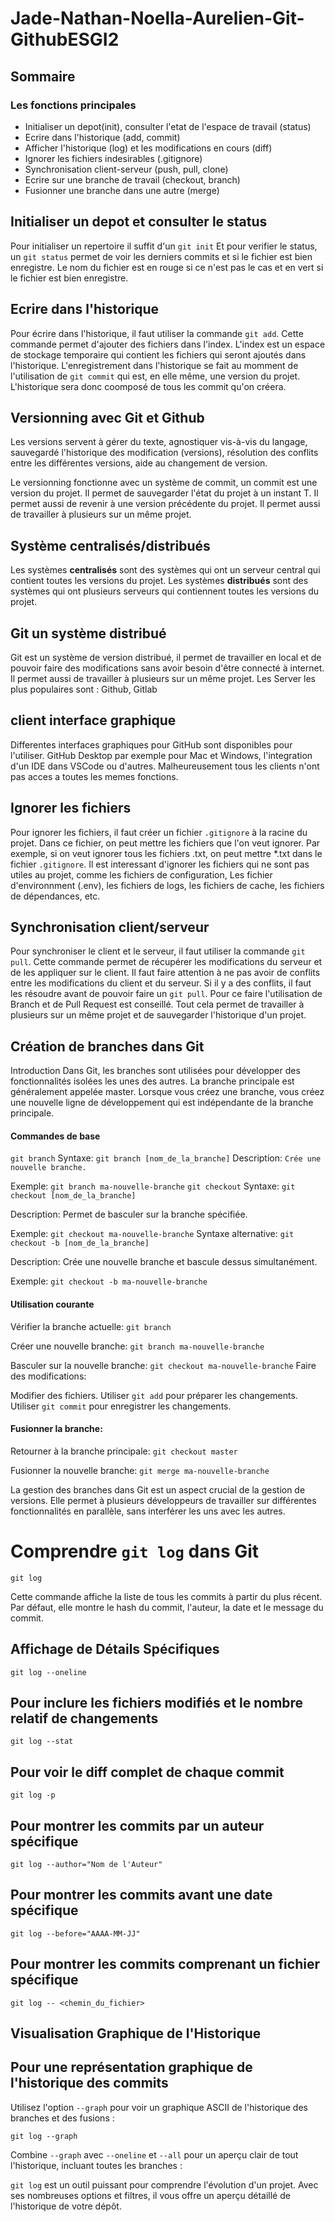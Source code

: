 
# Jade-Nathan-Noella-Aurelien-Git-GithubESGI2

## Sommaire
### Les fonctions principales
- Initialiser un depot(init), consulter l'etat de l'espace de travail (status)
- Ecrire dans l'historique (add, commit)
- Afficher l'historique (log) et les modifications en cours (diff) 
- Ignorer les fichiers indesirables (.gitignore)
- Synchronisation client-serveur (push, pull, clone)
- Ecrire sur une branche de travail (checkout, branch)
- Fusionner une branche dans une autre (merge)

## Initialiser un depot et consulter le status
Pour initialiser un repertoire il suffit d'un `git init`
Et pour verifier le status, un `git status` permet de voir les derniers commits et si le fichier est bien enregistre. Le nom du fichier est en rouge si ce n'est pas le cas et en vert si le fichier est bien enregistre. 

## Ecrire dans l'historique

Pour écrire dans l'historique, il faut utiliser la commande `git add`. Cette commande permet d'ajouter des fichiers dans l'index. L'index est un espace de stockage temporaire qui contient les fichiers qui seront ajoutés dans l'historique.
L'enregistrement dans l'historique se fait au momment de l'utilisation de `git commit` qui est, en elle même, une version du projet. L'historique sera donc coomposé de tous les commit qu'on créera.


## Versionning avec Git et Github

Les versions servent à gérer du texte, agnostiquer vis-à-vis du langage, sauvegardé l'historique des modification (versions), résolution des conflits entre les différentes versions, aide au changement de version.

Le versionning fonctionne avec un système de commit, un commit est une version du projet. Il permet de sauvegarder l'état du projet à un instant T. Il permet aussi de revenir à une version précédente du projet. Il permet aussi de travailler à plusieurs sur un même projet.

## Système centralisés/distribués

Les systèmes **centralisés** sont des systèmes qui ont un serveur central qui contient toutes les versions du projet. Les systèmes **distribués** sont des systèmes qui ont plusieurs serveurs qui contiennent toutes les versions du projet. 

## Git un système distribué

Git est un système de version distribué, il permet de travailler en local et de pouvoir faire des modifications sans avoir besoin d'être connecté à internet. Il permet aussi de travailler à plusieurs sur un même projet.
Les Server les plus populaires sont : Github, Gitlab


## client interface graphique
Differentes interfaces graphiques pour GitHub sont disponibles pour l'utiliser. GitHub Desktop par exemple pour Mac et Windows, l'integration d'un IDE dans VSCode ou d'autres. Malheureusement tous les clients n'ont pas acces a toutes les memes fonctions. 


## Ignorer les fichiers

Pour ignorer les fichiers, il faut créer un fichier `.gitignore` à la racine du projet. Dans ce fichier, on peut mettre les fichiers que l'on veut ignorer. Par exemple, si on veut ignorer tous les fichiers .txt, on peut mettre *.txt dans le fichier `.gitignore`. Il est interessant d'ignorer les fichiers qui ne sont pas utiles au projet, comme les fichiers de configuration, Les fichier d'environnment (.env), les fichiers de logs, les fichiers de cache, les fichiers de dépendances, etc.

## Synchronisation client/serveur

Pour synchroniser le client et le serveur, il faut utiliser la commande `git pull`. Cette commande permet de récupérer les modifications du serveur et de les appliquer sur le client. Il faut faire attention à ne pas avoir de conflits entre les modifications du client et du serveur. Si il y a des conflits, il faut les résoudre avant de pouvoir faire un `git pull`. Pour ce faire l'utilisation de Branch et de Pull Request est conseillé. Tout cela permet de travailler à plusieurs sur un même projet et de sauvegarder l'historique d'un projet.

## Création de branches dans Git

Introduction
Dans Git, les branches sont utilisées pour développer des fonctionnalités isolées les unes des autres. La branche principale est généralement appelée master. Lorsque vous créez une branche, vous créez une nouvelle ligne de développement qui est indépendante de la branche principale.

#### Commandes de base
`git branch`
Syntaxe: `git branch [nom_de_la_branche]`
Description: `Crée une nouvelle branche.`

Exemple:
`git branch ma-nouvelle-branche`
`git checkout`
Syntaxe: `git checkout [nom_de_la_branche]`

Description: Permet de basculer sur la branche spécifiée.

Exemple:
`git checkout ma-nouvelle-branche`
Syntaxe alternative: `git checkout -b [nom_de_la_branche]`

Description: Crée une nouvelle branche et bascule dessus simultanément.

Exemple:
`git checkout -b ma-nouvelle-branche`


#### Utilisation courante

Vérifier la branche actuelle:
`git branch`

Créer une nouvelle branche:
`git branch ma-nouvelle-branche`

Basculer sur la nouvelle branche:
`git checkout ma-nouvelle-branche`
Faire des modifications:

Modifier des fichiers.
Utiliser `git add` pour préparer les changements.
Utiliser `git commit` pour enregistrer les changements.


####  Fusionner la branche:

Retourner à la branche principale:
`git checkout master`

Fusionner la nouvelle branche:
`git merge ma-nouvelle-branche`

La gestion des branches dans Git est un aspect crucial de la gestion de versions. Elle permet à plusieurs développeurs de travailler sur différentes fonctionnalités en parallèle, sans interférer les uns avec les autres.


# Comprendre `git log` dans Git

`git log`

Cette commande affiche la liste de tous les commits à partir du plus récent. Par défaut, elle montre le hash du commit, l'auteur, la date et le message du commit.

## Affichage de Détails Spécifiques

`git log --oneline`

## Pour inclure les fichiers modifiés et le nombre relatif de changements

`git log --stat`

## Pour voir le diff complet de chaque commit

`git log -p`

## Pour montrer les commits par un auteur spécifique

`git log --author="Nom de l'Auteur"`

## Pour montrer les commits avant une date spécifique

`git log --before="AAAA-MM-JJ"`

## Pour montrer les commits comprenant un fichier spécifique 

`git log -- <chemin_du_fichier>`

## Visualisation Graphique de l'Historique

## Pour une représentation graphique de l'historique des commits

Utilisez l'option `--graph` pour voir un graphique ASCII de l'historique des branches et des fusions :

`git log --graph`

Combine `--graph` avec `--oneline` et `--all` pour un aperçu clair de tout l'historique, incluant toutes les branches :

`git log` est un outil puissant pour comprendre l'évolution d'un projet. Avec ses nombreuses options et filtres, il vous offre un aperçu détaillé de l'historique de votre dépôt.
